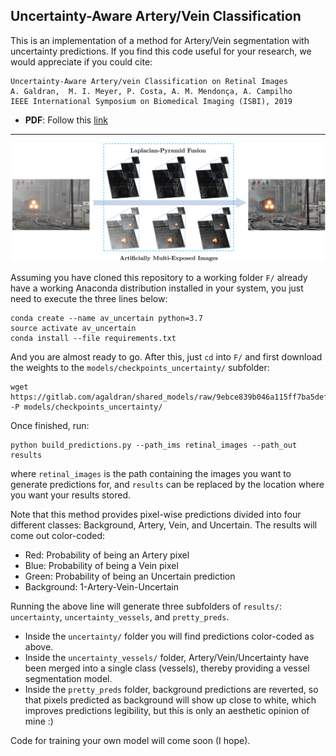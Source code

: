 ## Uncertainty-Aware Artery/Vein Classification

This is an implementation of a method for Artery/Vein segmentation with uncertainty predictions.
If you find this code useful for your research, we would appreciate if you could cite:
```
Uncertainty-Aware Artery/vein Classification on Retinal Images
A. Galdran,  M. I. Meyer, P. Costa, A. M. Mendonça, A. Campilho
IEEE International Symposium on Biomedical Imaging (ISBI), 2019
```
* **PDF**: Follow this [link](https://agaldran.github.io/pdf/uncertainty_aware_av.pdf)

-------

![](https://raw.githubusercontent.com/agaldran/website/master/static/img/overall_amef.png?style=centerme)
<p align="center">


Assuming you have cloned this repository to a working folder `F/` already have a working Anaconda distribution installed in your system, you just need to execute the three lines below:

```
conda create --name av_uncertain python=3.7
source activate av_uncertain
conda install --file requirements.txt
```

And you are almost ready to go. After this, just `cd` into `F/`  and first download the weights to the `models/checkpoints_uncertainty/` subfolder:
```
wget https://gitlab.com/agaldran/shared_models/raw/9ebce839b046a115ff7ba5defc6251a139eedfda/model_final.pth.tar -P models/checkpoints_uncertainty/
```
Once finished, run:

```
python build_predictions.py --path_ims retinal_images --path_out results
```
where `retinal_images` is the path containing the images you want to generate predictions for, and `results` can be replaced by the location where you want your results stored.

Note that this method provides pixel-wise predictions divided into four different classes: Background, Artery, Vein, and Uncertain. 
The results will come out color-coded:
* Red: Probability of being an Artery pixel
* Blue: Probability of being a Vein pixel
* Green: Probability of being an Uncertain prediction
* Background: 1-Artery-Vein-Uncertain

Running the above line will generate three subfolders of ``results/``: ``uncertainty``, ``uncertainty_vessels``, and ``pretty_preds``. 
* Inside the ``uncertainty/`` folder you will find predictions color-coded as above. 
* Inside the ``uncertainty_vessels/`` folder, Artery/Vein/Uncertainty have been merged into a single class (vessels), thereby providing a vessel segmentation model.
* Inside the ``pretty_preds`` folder, background predictions are reverted, so that pixels predicted as background will show up close to white, which improves predictions legibility, but this is only an aesthetic opinion of mine :)

Code for training your own model will come soon (I hope).



